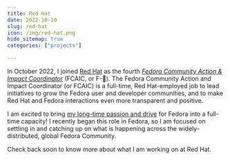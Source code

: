 ```yaml
---
title: Red Hat
date: 2022-10-10
slug: red-hat
icon: /img/red-hat.png
hide_sitemap: true
categories: ["projects"]

---
```


In October 2022, I joined [Red Hat][1] as the fourth [_Fedora Community Action & Impact Coordinator_][2] (FCAIC, or F-🎂).
The Fedora Community Action and Impact Coordinator (or FCAIC) is a full-time, Red Hat-employed job to lead initiatives to grow the Fedora user and developer communities, and to make Red Hat and Fedora interactions even more transparent and positive.

I am excited to bring [my long-time passion and drive][3] for Fedora into a full-time capacity!
I recently began this role in Fedora, so I am focused on settling in and catching up on what is happening across the widely-distributed, global Fedora Community.

Check back soon to know more about what I am working on at Red Hat.

[1]: https://www.redhat.com/
[2]: https://docs.fedoraproject.org/en-US/council/fcaic/
[3]: /#fedora
